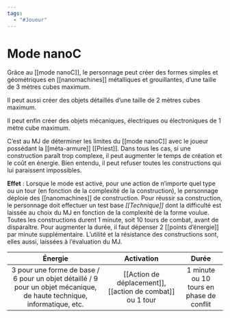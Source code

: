 ```yaml
---
tags:
  - "#Joueur"
---
```

# Mode nanoC

Grâce au [[mode nanoC]], le personnage peut créer des formes simples et géométriques en [[nanomachines]] métalliques et grouillantes, d’une taille de 3 mètres cubes maximum.

Il peut aussi créer des objets détaillés d’une taille de 2 mètres cubes maximum.

Il peut enfin créer des objets mécaniques, électriques ou électroniques de 1 mètre cube maximum.

C’est au MJ de déterminer les limites du [[mode nanoC]] avec le joueur possédant la [[méta-armure]] [[Priest]]. Dans tous les cas, si une construction paraît trop complexe, il peut augmenter le temps de création et le coût en énergie. Bien entendu, il peut refuser toutes les constructions qui lui paraissent impossibles.

**Effet** : Lorsque le mode est activé, pour une action de n’importe quel type ou un tour (en fonction de la complexité de la construction), le personnage déploie des [[nanomachines]] de construction. Pour réussir sa construction, le personnage doit effectuer un test base _[[Technique]]_ dont la difficulté est laissée au choix du MJ en fonction de la complexité de la forme voulue. Toutes les constructions durent 1 minute, soit 10 tours de combat, avant de disparaître. Pour augmenter la durée, il faut dépenser 2 [[points d’énergie]] par minute supplémentaire. L’utilité et la résistance des constructions sont, elles aussi, laissées à l’évaluation du MJ.

|                                                         Énergie                                                         |                          Activation                           |                    Durée                     |
| :---------------------------------------------------------------------------------------------------------------------: | :-----------------------------------------------------------: | :------------------------------------------: |
| 3 pour une forme de base / 6 pour un objet détaillé / 9 pour un objet mécanique, de haute technique, informatique, etc. | [[Action de déplacement]], [[action de combat]] ou 1 tour<br> | 1 minute ou 10 tours en phase de conflit<br> |
